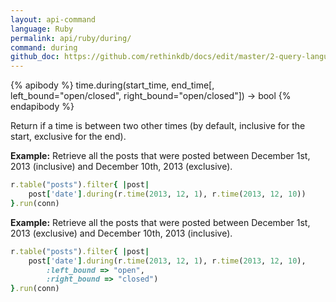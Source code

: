 ```yaml
---
layout: api-command 
language: Ruby
permalink: api/ruby/during/
command: during
github_doc: https://github.com/rethinkdb/docs/edit/master/2-query-language/api/ruby/dates-and-times/during.md
---
```


{% apibody %}
time.during(start_time, end_time[, left_bound="open/closed", right_bound="open/closed"]) &rarr; bool
{% endapibody %}

Return if a time is between two other times (by default, inclusive for the start, exclusive for the end).

__Example:__ Retrieve all the posts that were posted between December 1st, 2013 (inclusive) and December 10th, 2013 (exclusive).

```rb
r.table("posts").filter{ |post|
    post['date'].during(r.time(2013, 12, 1), r.time(2013, 12, 10))
}.run(conn)
```


__Example:__ Retrieve all the posts that were posted between December 1st, 2013
(exclusive) and December 10th, 2013 (inclusive).

```rb
r.table("posts").filter{ |post|
    post['date'].during(r.time(2013, 12, 1), r.time(2013, 12, 10),
        :left_bound => "open",
        :right_bound => "closed")
}.run(conn)
```

